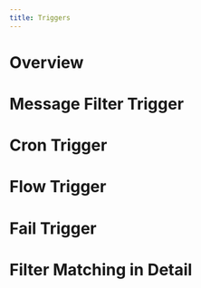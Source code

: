 ```yaml
---
title: Triggers
---
```


# Overview

# Message Filter Trigger

# Cron Trigger

# Flow Trigger

# Fail Trigger

# Filter Matching in Detail
